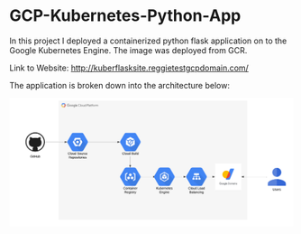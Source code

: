# GCP-Kubernetes-Python-App
In this project I deployed a containerized python flask application on to the Google Kubernetes Engine. The image was deployed from GCR.

Link to Website: http://kuberflasksite.reggietestgcpdomain.com/

The application is broken down into the architecture below:

![kubernetespython](https://github.com/rjones18/Images/blob/main/KubernetesApp.png)
